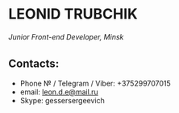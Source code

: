 # LEONID TRUBCHIK
###### Junior Front-end Developer, Minsk

## Contacts:
* Phone № / Telegram / Viber: +375299707015
* email: leon.d.e@mail.ru
* Skype: gessersergeevich

